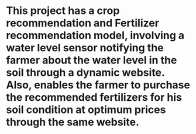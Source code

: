 # This project has a crop recommendation and Fertilizer recommendation model, involving a water level sensor notifying the farmer about the water level in the soil through a dynamic website. Also, enables the farmer to purchase the recommended fertilizers for his soil condition at optimum prices through the same website.
